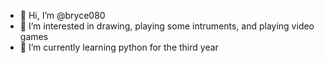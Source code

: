 - 👋 Hi, I’m @bryce080 
- 👀 I’m interested in drawing, playing some intruments, and playing video games
- 🌱 I’m currently learning python for the third year

<!---
bryce080/bryce080 is a ✨ special ✨ repository because its `README.md` (this file) appears on your GitHub profile.
You can click the Preview link to take a look at your changes.
--->
